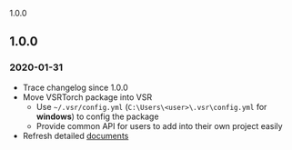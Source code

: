 1.0.0

## 1.0.0
### 2020-01-31
- Trace changelog since 1.0.0
- Move VSRTorch package into VSR
    - Use `~/.vsr/config.yml` (`C:\Users\<user>\.vsr\config.yml` for **windows**) to config the package
    - Provide common API for users to add into their own project easily
- Refresh detailed [documents](./Docs)
